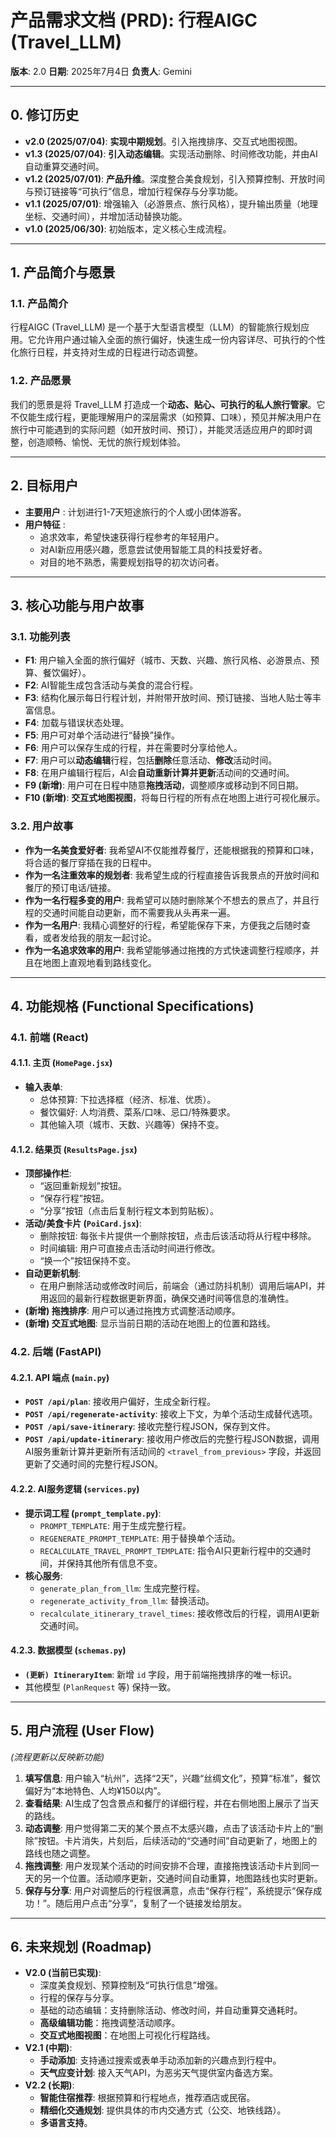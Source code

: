 # 产品需求文档 (PRD): 行程AIGC (Travel_LLM)

**版本**: 2.0
**日期**: 2025年7月4日
**负责人**: Gemini

---

## 0. 修订历史

- **v2.0 (2025/07/04)**: **实现中期规划**。引入拖拽排序、交互式地图视图。
- **v1.3 (2025/07/04)**: **引入动态编辑**。实现活动删除、时间修改功能，并由AI自动重算交通时间。
- **v1.2 (2025/07/01)**: **产品升维**。深度整合美食规划，引入预算控制、开放时间与预订链接等“可执行”信息，增加行程保存与分享功能。
- **v1.1 (2025/07/01)**: 增强输入（必游景点、旅行风格），提升输出质量（地理坐标、交通时间），并增加活动替换功能。
- **v1.0 (2025/06/30)**: 初始版本，定义核心生成流程。

---

## 1. 产品简介与愿景

### 1.1. 产品简介

行程AIGC (Travel_LLM) 是一个基于大型语言模型（LLM）的智能旅行规划应用。它允许用户通过输入全面的旅行偏好，快速生成一份内容详尽、可执行的个性化旅行日程，并支持对生成的日程进行动态调整。

### 1.2. 产品愿景

我们的愿景是将 Travel_LLM 打造成一个**动态、贴心、可执行的私人旅行管家**。它不仅能生成行程，更能理解用户的深层需求（如预算、口味），预见并解决用户在旅行中可能遇到的实际问题（如开放时间、预订），并能灵活适应用户的即时调整，创造顺畅、愉悦、无忧的旅行规划体验。

---

## 2. 目标用户

* **主要用户** : 计划进行1-7天短途旅行的个人或小团体游客。
* **用户特征** :
  * 追求效率，希望快速获得行程参考的年轻用户。
  * 对AI新应用感兴趣，愿意尝试使用智能工具的科技爱好者。
  * 对目的地不熟悉，需要规划指导的初次访问者。

---

## 3. 核心功能与用户故事

### 3.1. 功能列表

- **F1**: 用户输入全面的旅行偏好（城市、天数、兴趣、旅行风格、必游景点、预算、餐饮偏好）。
- **F2**: AI智能生成包含活动与美食的混合行程。
- **F3**: 结构化展示每日行程计划，并附带开放时间、预订链接、当地人贴士等丰富信息。
- **F4**: 加载与错误状态处理。
- **F5**: 用户可对单个活动进行“替换”操作。
- **F6**: 用户可以保存生成的行程，并在需要时分享给他人。
- **F7**: 用户可以**动态编辑**行程，包括**删除**任意活动、**修改**活动时间。
- **F8**: 在用户编辑行程后，AI会**自动重新计算并更新**活动间的交通时间。
- **F9 (新增)**: 用户可在日程中随意**拖拽活动**，调整顺序或移动到不同日期。
- **F10 (新增)**: **交互式地图视图**，将每日行程的所有点在地图上进行可视化展示。

### 3.2. 用户故事

- **作为一名美食爱好者**: 我希望AI不仅能推荐餐厅，还能根据我的预算和口味，将合适的餐厅穿插在我的日程中。
- **作为一名注重效率的规划者**: 我希望生成的行程直接告诉我景点的开放时间和餐厅的预订电话/链接。
- **作为一名行程多变的用户**: 我希望可以随时删除某个不想去的景点了，并且行程的交通时间能自动更新，而不需要我从头再来一遍。
- **作为一名用户**: 我精心调整好的行程，希望能保存下来，方便我之后随时查看，或者发给我的朋友一起讨论。
- **作为一名追求效率的用户**: 我希望能够通过拖拽的方式快速调整行程顺序，并且在地图上直观地看到路线变化。

---

## 4. 功能规格 (Functional Specifications)

### 4.1. 前端 (React)

#### 4.1.1. 主页 (`HomePage.jsx`)

- **输入表单**:
  - 总体预算: 下拉选择框（经济、标准、优质）。
  - 餐饮偏好: 人均消费、菜系/口味、忌口/特殊要求。
  - 其他输入项（城市、天数、兴趣等）保持不变。

#### 4.1.2. 结果页 (`ResultsPage.jsx`)

- **顶部操作栏**:
  - “返回重新规划”按钮。
  - “保存行程”按钮。
  - “分享”按钮（点击后复制行程文本到剪贴板）。
- **活动/美食卡片 (`PoiCard.jsx`)**:
  - 删除按钮: 每张卡片提供一个删除按钮，点击后该活动将从行程中移除。
  - 时间编辑: 用户可直接点击活动时间进行修改。
  - “换一个”按钮保持不变。
- **自动更新机制**:
  - 在用户删除活动或修改时间后，前端会（通过防抖机制）调用后端API，并用返回的最新行程数据更新界面，确保交通时间等信息的准确性。
- **(新增) 拖拽排序**: 用户可以通过拖拽方式调整活动顺序。
- **(新增) 交互式地图**: 显示当前日期的活动在地图上的位置和路线。

### 4.2. 后端 (FastAPI)

#### 4.2.1. API 端点 (`main.py`)

- **`POST /api/plan`**: 接收用户偏好，生成全新行程。
- **`POST /api/regenerate-activity`**: 接收上下文，为单个活动生成替代选项。
- **`POST /api/save-itinerary`**: 接收完整行程JSON，保存到文件。
- **`POST /api/update-itinerary`**: 接收用户修改后的完整行程JSON数据，调用AI服务重新计算并更新所有活动间的 `<travel_from_previous>` 字段，并返回更新了交通时间的完整行程JSON。

#### 4.2.2. AI服务逻辑 (`services.py`)

- **提示词工程 (`prompt_template.py`)**:
  - `PROMPT_TEMPLATE`: 用于生成完整行程。
  - `REGENERATE_PROMPT_TEMPLATE`: 用于替换单个活动。
  - `RECALCULATE_TRAVEL_PROMPT_TEMPLATE`: 指令AI只更新行程中的交通时间，并保持其他所有信息不变。
- **核心服务**:
  - `generate_plan_from_llm`: 生成完整行程。
  - `regenerate_activity_from_llm`: 替换活动。
  - `recalculate_itinerary_travel_times`: 接收修改后的行程，调用AI更新交通时间。

#### 4.2.3. 数据模型 (`schemas.py`)

- **`(更新) ItineraryItem`**: 新增 `id` 字段，用于前端拖拽排序的唯一标识。
- 其他模型 (`PlanRequest` 等) 保持一致。

---

## 5. 用户流程 (User Flow)

*(流程更新以反映新功能)*

1. **填写信息**: 用户输入“杭州”，选择“2天”，兴趣“丝绸文化”，预算“标准”，餐饮偏好为“本地特色、人均¥150以内”。
2. **查看结果**: AI生成了包含景点和餐厅的详细行程，并在右侧地图上展示了当天的路线。
3. **动态调整**: 用户觉得第二天的某个景点不太感兴趣，点击了该活动卡片上的“删除”按钮。卡片消失，片刻后，后续活动的“交通时间”自动更新了，地图上的路线也随之调整。
4. **拖拽调整**: 用户发现某个活动的时间安排不合理，直接拖拽该活动卡片到同一天的另一个位置。活动顺序更新，交通时间自动重算，地图路线也实时更新。
5. **保存与分享**: 用户对调整后的行程很满意，点击“保存行程”，系统提示“保存成功！”。随后用户点击“分享”，复制了一个链接发给朋友。

---

## 6. 未来规划 (Roadmap)

- **V2.0 (当前已实现)**:
  - 深度美食规划、预算控制及“可执行信息”增强。
  - 行程的保存与分享。
  - 基础的动态编辑：支持删除活动、修改时间，并自动重算交通耗时。
  - **高级编辑功能**：拖拽调整活动顺序。
  - **交互式地图视图**：在地图上可视化行程路线。
- **V2.1 (中期)**:
  - **手动添加**: 支持通过搜索或表单手动添加新的兴趣点到行程中。
  - **天气应变计划**: 接入天气API，为恶劣天气提供室内备选方案。
- **V2.2 (长期)**:
  - **智能住宿推荐**: 根据预算和行程地点，推荐酒店或民宿。
  - **精细化交通规划**: 提供具体的市内交通方式（公交、地铁线路）。
  - **多语言支持**。